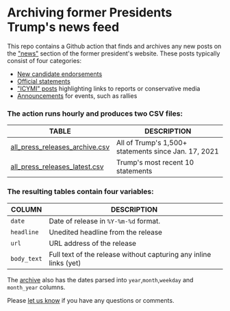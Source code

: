 # Archiving former Presidents Trump's news feed

This repo contains a Github action that finds and archives any new posts on the ["news"](https://www.donaldjtrump.com/news) section of the former president's website. These posts typically consist of four categories: 

- [New candidate endorsements](https://www.donaldjtrump.com/news/news-6hxhjdufq21851)
- [Official statements](https://www.donaldjtrump.com/news/news-mvrzrvg5d61849) 
- ["ICYMI" posts](https://www.donaldjtrump.com/news/news-gzvsvbqznh1868) highlighting links to reports or conservative media
- [Announcements](https://www.donaldjtrump.com/news/news-k9mq7bc4pw1869) for events, such as rallies


### The action runs hourly and produces two CSV files: 

| TABLE   |      DESCRIPTION  |    
|----------|-------------|
| [all_press_releases_archive.csv](https://github.com/gridviz/trump-releases/blob/main/data/processed/all_press_releases_archive.csv) |  All of Trump's 1,500+ statements since Jan. 17, 2021 |
[all_press_releases_latest.csv](https://github.com/gridviz/trump-releases/blob/main/data/processed/all_press_releases_latest.csv) |  Trump's most recent 10 statements|


### The resulting tables contain four variables: 

| COLUMN   |      DESCRIPTION      |
|----------|-------------|
| `date` |  Date of release in `%Y-%m-%d` format. 
| `headline` |  Unedited headline from the release|
| `url` |  URL address of the release|
| `body_text` | Full text of the release without capturing any inline links (yet)|

The [archive](https://github.com/gridviz/trump-releases/blob/main/data/processed/all_press_releases_archive.csv) also has the dates parsed into `year`,`month`,`weekday` and `month_year` columns.

Please [let us know](mailto:mstiles@grid.news) if you have any questions or comments. 
